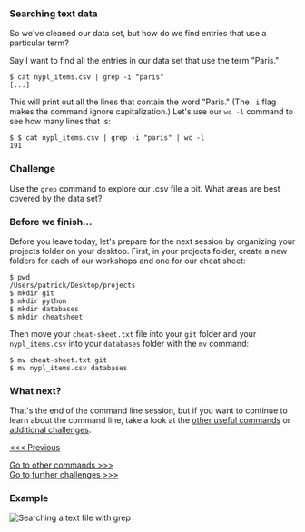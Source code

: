 ### Searching text data

So we've cleaned our data set, but how do we find entries that use a particular term? 

Say I want to find all the entries in our data set that use the term "Paris."

```
$ cat nypl_items.csv | grep -i "paris"
[...]
```

This will print out all the lines that contain the word "Paris." (The `-i` flag makes the command ignore capitalization.) Let's use our `wc -l` command to see how many lines that is:

```
$ $ cat nypl_items.csv | grep -i "paris" | wc -l
191
```

### Challenge

Use the `grep` command to explore our .csv file a bit. What areas are best covered by the data set?

### Before we finish...

Before you leave today, let's prepare for the next session by organizing your projects folder on your desktop. First, in your projects folder, create a new folders for each of our workshops and one for our cheat sheet:

```
$ pwd
/Users/patrick/Desktop/projects
$ mkdir git
$ mkdir python
$ mkdir databases
$ mkdir cheatsheet
```

Then move your `cheat-sheet.txt` file into your `git` folder and your `nypl_items.csv` into your `databases` folder with the `mv` command:

```
$ mv cheat-sheet.txt git
$ mv nypl_items.csv databases
```

### What next?

That's the end of the command line session, but if you want to continue to learn about the command line, take a look at the [other useful commands](other-commands.md) or [additional challenges](challenges.md).

[<<< Previous](data.md)

[Go to other commands >>>](other-commands.md)  
[Go to further challenges >>>](challenges.md)  

### Example

![Searching a text file with grep](grep.gif)



